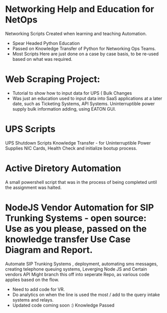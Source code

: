# Networking Help and Education for NetOps
Networking Scripts 
Created when learning and teaching Automation.

- Spear Headed Python Education 
- Passed on Knowledge Transfer of Python for Networking Ops Teams. 
- Most Scripts Here are just done on a case by case basis, to be re-used based on what was required. 

# Web Scraping Project:
  - Tutorial to show how to input data for UPS ( Bulk Changes
  - Was just an education used to input data into SaaS applications at a later date, such as Ticketing Systems, API Systems. Uninterruptible power supply bulk     information adding, using EATON GUI. 

# UPS Scripts 
UPS Shutdown Scripts Knowledge Transfer - for Uninterruptible Power Supplies
NIC Cards, Health Check and initialize bootup process. 

# Active Diretory Automation

A small powershell script that was in the process of being completed until the assignment was halted. 

# NodeJS Vendor Automation for SIP Trunking Systems - open source: Use as you please, passed on the knowledge transfer Use Case Diagram and Report. 

Automate SIP Trunking Systems , deployment, automating sms messages, creating telephone queuing systems, Leverging Node JS and Certain vendors API
Might branch this off into seperate Repo, as various code applies based on the flow. 

- Need to add code for VR.  
- Do analytics on when the line is used the most / add to the query intake systems and relays. 
- Updated code coming soon :) Knowledge Passed  
